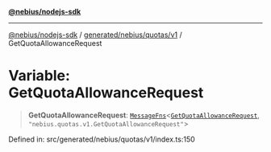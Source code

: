 [**@nebius/nodejs-sdk**](../../../../../README.md)

***

[@nebius/nodejs-sdk](../../../../../README.md) / [generated/nebius/quotas/v1](../README.md) / GetQuotaAllowanceRequest

# Variable: GetQuotaAllowanceRequest

> **GetQuotaAllowanceRequest**: [`MessageFns`](../../../../../runtime/protos/core/interfaces/MessageFns.md)\<[`GetQuotaAllowanceRequest`](../interfaces/GetQuotaAllowanceRequest.md), `"nebius.quotas.v1.GetQuotaAllowanceRequest"`\>

Defined in: src/generated/nebius/quotas/v1/index.ts:150
